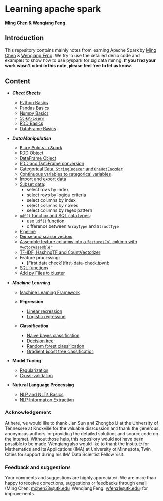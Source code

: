 # Learning apache spark

**[Ming Chen](https://github.com/MingChen0919) & [Wenqiang Feng](http://web.utk.edu/~wfeng1/)**

## Introduction

This repository contains mainly notes from learning Apache Spark by [Ming Chen](https://github.com/MingChen0919) & [Wenqiang Feng](http://web.utk.edu/~wfeng1/). We try to use the detailed demo code and examples to show how to use pyspark for big data mining. **If you find your work wasn't cited in this note, please feel free to let us know.**

## Content

* ***Cheat Sheets***
    + [Python Basics](https://s3.amazonaws.com/assets.datacamp.com/blog_assets/PythonForDataScience.pdf)
    + [Pandas Basics](http://datacamp-community.s3.amazonaws.com/3857975e-e12f-406a-b3e8-7d627217e952)
    + [Numpy Basics](https://s3.amazonaws.com/assets.datacamp.com/blog_assets/Numpy_Python_Cheat_Sheet.pdf)
    + [Scikit-Learn](http://datacamp-community.s3.amazonaws.com/5433fa18-9f43-44cc-b228-74672efcd116)
    + [RDD Basics](https://s3.amazonaws.com/assets.datacamp.com/blog_assets/PySpark_Cheat_Sheet_Python.pdf)
    + [DataFrame Basics](https://s3.amazonaws.com/assets.datacamp.com/blog_assets/PySpark_SQL_Cheat_Sheet_Python.pdf)
    
* ***Data Manipulation***
    + [Entry Points to Spark](entry-points-to-spark.ipynb)
    + [RDD Object](rdd-object.ipynb)
    + [DataFrame Object](dataframe-object.ipynb)
    + [RDD and DataFrame conversion](conversion-between-rdd-and-dataframe.ipynb)
    + [Categorical Data, `StringIndexer` and `OneHotEncoder`](stringindexer-and-onehotencoder.ipynb)
    + [Continuous variables to categorical variables](Continuous-variable-to-categorical-variable.ipynb)
    + [Import and export data](import-and-export-data.ipynb)   
    + [Subset data](subset-data.ipynb):
        * select rows by index
        * select rows by logical criteria
        * select columns by index
        * select columns by names
        * select columns by regex pattern
    + [`udf()` function and SQL data types](udf-and-sql-types.ipynb):
        * use `udf()` function
        * difference between `ArrayType` and `StructType`
    + [Pipeline](pipeline.ipynb)
    + [Dense and sparse vectors](dense-vs-sparse-vectors.ipynb)
    + [Assemble feature columns into a `featuresCol` column with `VectorAssembler`](vector-assembler.ipynb)
    + [TF-IDF, HashingTF and CountVectorizer](TF-IDF.ipynb)
    + Feature processing:
    	- [First data check](first-data-check.ipynb
    + [SQL functions](sql-functions.ipynb)
    + [Add py Files to cluster](add-py-files-to-spark-cluster.ipynb)

* ***Machine Learning***
    + [Machine Learning Framework](machine-learning-framework.Rmd)
    + **Regression**

        - [Linear regression](linear-regression.ipynb)
        - [Logistic regression](logistic-regression.ipynb)
    
    + **Classification**

		- [Naive bayes classification](naive-bayes-classification.ipynb)
		- [Decision tree](decision-tree-classification.ipynb)
		- [Random forest classification](random-forest-classification.ipynb)
		- [Gradient boost tree classification](gradient-boost-tree-classification.ipynb)
    
* **Model Tuning**
    + [Regularization](regularization.ipynb)
    + [Cross-validation](cross-validation.ipynb)

* **Nutural Language Processing**
    + [NLP and NLTK Basics](nlp-and-nltk-basics.ipynb)
    + [NLP Information Extraction](nlp-information-extraction.ipynb)
    
### Acknowledgement

At here, we would like to thank Jian Sun and Zhongbo Li at the University of Tennessee at Knoxville for the valuable disscussion and thank the generous anonymous authors for providing the detailed solutions and source code on the internet. Without those help, this repository would not have been possible to be made. Wenqiang also would like to thank the Institute for Mathematics and Its Applications (IMA) at University of Minnesota, Twin Cities for support during his IMA Data Scientist Fellow visit. 

### Feedback and suggestions

Your comments and suggestions are highly appreciated. We are more than happy to receive corrections, suggestions or feedbacks through email (Ming Chen: mchen33@utk.edu, Wenqiang Feng: wfeng1@utk.edu) for improvements.
